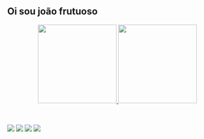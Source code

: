 ## Oi sou joão frutuoso 
<div align="center">
  <a href="https://github.com/joaoalveSt">
  <img height="180em" src="https://github-readme-stats.vercel.app/api?username=joaoalveSt&show_icons=true&theme=dark&include_all_commits=true&count_private=true"/>
  <img height="180em" src="https://github-readme-stats.vercel.app/api/top-langs/?username=joaoalveSt&layout=compact&langs_count=7&theme=dark"/>
</div>
<div style="display: inline_block"><br>
</div>
  
  ##
 
<div> 
  <a href="https://www.youtube.com/channel/UCc4bl8fcaD1KQ_BpEu7tRjg" target="_blank"><img src="https://img.shields.io/badge/YouTube-FF0000?style=for-the-badge&logo=youtube&logoColor=white" target="_blank"></a>
  <a href="https://www.instagram.com/joula0/" target="_blank"><img src="https://img.shields.io/badge/-Instagram-%23E4405F?style=for-the-badge&logo=instagram&logoColor=white" target="_blank"></a>
 <a href="https://discord.gg/aj6ZPRh9" target="_blank"><img src="https://img.shields.io/badge/Discord-7289DA?style=for-the-badge&logo=discord&logoColor=white" target="_blank"></a> 
  <a href = "contatojoaofrutuoso@gmail.com"><img src="https://img.shields.io/badge/-Gmail-%23333?style=for-the-badge&logo=gmail&logoColor=white" target="_blank"></a>
  
 

 
</div>
